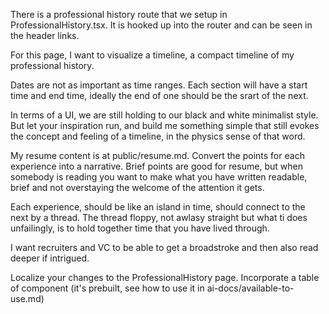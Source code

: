 There is a professional history route that we setup in ProfessionalHistory.tsx. It is hooked up into the router and can be seen in the header links. 

For this page, I want to visualize a timeline, a compact timeline of my professional history. 

Dates are not as important as time ranges. Each section will have a start time and end time, ideally the end of one should be the srart of the next. 

In terms of a UI, we are still holding to our black and white minimalist style. But let your inspiration run, and build me something simple that still evokes the concept and feeling of a timeline, in the physics sense of that word. 

My resume content is at public/resume.md. Convert the points for each experience into a narrative. Brief points are good for resume, but when somebody is reading you want to make what you have written readable, brief and not overstaying the welcome of the attention it gets. 

Each experience, should be like an island in time, should connect to the next by a thread. The thread floppy, not awlasy straight but what ti does unfailingly, is to hold together time that you have lived through.

I want recruiters and VC to be able to get a broadstroke and then also read deeper if intrigued.

Localize your changes to the ProfessionalHistory page. Incorporate a table of component (it's prebuilt, see how to use it in ai-docs/available-to-use.md)